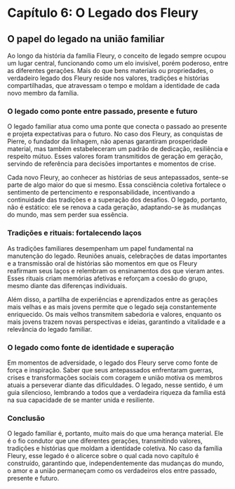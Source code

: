 # Capítulo 6: O Legado dos Fleury

## O papel do legado na união familiar

Ao longo da história da família Fleury, o conceito de legado sempre ocupou um lugar central, funcionando como um elo invisível, porém poderoso, entre as diferentes gerações. Mais do que bens materiais ou propriedades, o verdadeiro legado dos Fleury reside nos valores, tradições e histórias compartilhadas, que atravessam o tempo e moldam a identidade de cada novo membro da família.

### O legado como ponte entre passado, presente e futuro

O legado familiar atua como uma ponte que conecta o passado ao presente e projeta expectativas para o futuro. No caso dos Fleury, as conquistas de Pierre, o fundador da linhagem, não apenas garantiram prosperidade material, mas também estabeleceram um padrão de dedicação, resiliência e respeito mútuo. Esses valores foram transmitidos de geração em geração, servindo de referência para decisões importantes e momentos de crise.

Cada novo Fleury, ao conhecer as histórias de seus antepassados, sente-se parte de algo maior do que si mesmo. Essa consciência coletiva fortalece o sentimento de pertencimento e responsabilidade, incentivando a continuidade das tradições e a superação dos desafios. O legado, portanto, não é estático: ele se renova a cada geração, adaptando-se às mudanças do mundo, mas sem perder sua essência.

### Tradições e rituais: fortalecendo laços

As tradições familiares desempenham um papel fundamental na manutenção do legado. Reuniões anuais, celebrações de datas importantes e a transmissão oral de histórias são momentos em que os Fleury reafirmam seus laços e relembram os ensinamentos dos que vieram antes. Esses rituais criam memórias afetivas e reforçam a coesão do grupo, mesmo diante das diferenças individuais.

Além disso, a partilha de experiências e aprendizados entre as gerações mais velhas e as mais jovens permite que o legado seja constantemente enriquecido. Os mais velhos transmitem sabedoria e valores, enquanto os mais jovens trazem novas perspectivas e ideias, garantindo a vitalidade e a relevância do legado familiar.

### O legado como fonte de identidade e superação

Em momentos de adversidade, o legado dos Fleury serve como fonte de força e inspiração. Saber que seus antepassados enfrentaram guerras, crises e transformações sociais com coragem e união motiva os membros atuais a perseverar diante das dificuldades. O legado, nesse sentido, é um guia silencioso, lembrando a todos que a verdadeira riqueza da família está na sua capacidade de se manter unida e resiliente.

### Conclusão

O legado familiar é, portanto, muito mais do que uma herança material. Ele é o fio condutor que une diferentes gerações, transmitindo valores, tradições e histórias que moldam a identidade coletiva. No caso da família Fleury, esse legado é o alicerce sobre o qual cada novo capítulo é construído, garantindo que, independentemente das mudanças do mundo, o amor e a união permaneçam como os verdadeiros elos entre passado, presente e futuro.